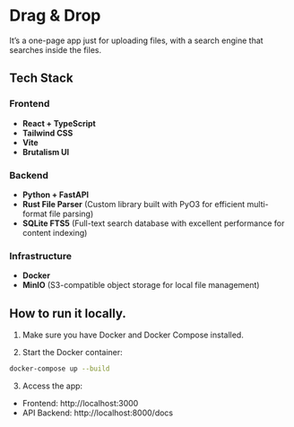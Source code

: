 # Drag & Drop

It’s a one-page app just for uploading files, with a search engine that searches inside the files.

## Tech Stack

### Frontend
- **React + TypeScript**
- **Tailwind CSS**
- **Vite**
- **Brutalism UI**

### Backend
- **Python + FastAPI**
- **Rust File Parser** (Custom library built with PyO3 for efficient multi-format file parsing)
- **SQLite FTS5** (Full-text search database with excellent performance for content indexing)

### Infrastructure
- **Docker**
- **MinIO** (S3-compatible object storage for local file management)


## How to run it locally.

1. Make sure you have Docker and Docker Compose installed.

2. Start the Docker container:
```bash
docker-compose up --build
```

3. Access the app:
- Frontend: http://localhost:3000
- API Backend: http://localhost:8000/docs